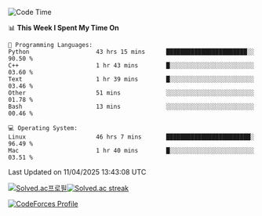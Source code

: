 
<!--START_SECTION:waka-->
![Code Time](http://img.shields.io/badge/Code%20Time-3%2C825%20hrs%2051%20mins-blue)

📊 **This Week I Spent My Time On** 

```text
💬 Programming Languages: 
Python                   43 hrs 15 mins      ███████████████████████░░   90.50 % 
C++                      1 hr 43 mins        █░░░░░░░░░░░░░░░░░░░░░░░░   03.60 % 
Text                     1 hr 39 mins        █░░░░░░░░░░░░░░░░░░░░░░░░   03.46 % 
Other                    51 mins             ░░░░░░░░░░░░░░░░░░░░░░░░░   01.78 % 
Bash                     13 mins             ░░░░░░░░░░░░░░░░░░░░░░░░░   00.46 % 

💻 Operating System: 
Linux                    46 hrs 7 mins       ████████████████████████░   96.49 % 
Mac                      1 hr 40 mins        █░░░░░░░░░░░░░░░░░░░░░░░░   03.51 % 
```


 Last Updated on 11/04/2025 13:43:08 UTC
<!--END_SECTION:waka-->


[![Solved.ac프로필](http://mazassumnida.wtf/api/generate_badge?boj=hckim96)](https://solved.ac/hckim96)[![Solved.ac streak](http://mazandi.herokuapp.com/api?handle=hckim96&theme=dark)](https://solved.ac/hckim96)


[![CodeForces Profile](https://cf.leed.at?id=hckim96)](https://codeforces.com/profile/hckim96)

